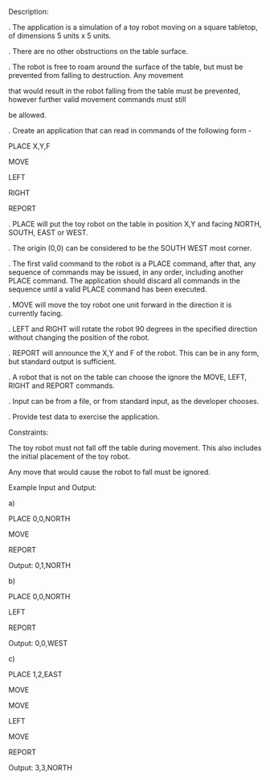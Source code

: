 ﻿Description:

. The application is a simulation of a toy robot moving on a square tabletop, of dimensions 5 units x 5 units.

. There are no other obstructions on the table surface.

. The robot is free to roam around the surface of the table, but must be prevented from falling to destruction. Any movement

that would result in the robot falling from the table must be prevented, however further valid movement commands must still

be allowed.

 

 

. Create an application that can read in commands of the following form -

PLACE X,Y,F

MOVE

LEFT

RIGHT

REPORT

 

. PLACE will put the toy robot on the table in position X,Y and facing NORTH, SOUTH, EAST or WEST.

. The origin (0,0) can be considered to be the SOUTH WEST most corner.

. The first valid command to the robot is a PLACE command, after that, any sequence of commands may be issued, in any order, including another PLACE command. The application should discard all commands in the sequence until a valid PLACE command has been executed.

. MOVE will move the toy robot one unit forward in the direction it is currently facing.

. LEFT and RIGHT will rotate the robot 90 degrees in the specified direction without changing the position of the robot.

. REPORT will announce the X,Y and F of the robot. This can be in any form, but standard output is sufficient.

 

. A robot that is not on the table can choose the ignore the MOVE, LEFT, RIGHT and REPORT commands.

. Input can be from a file, or from standard input, as the developer chooses.

. Provide test data to exercise the application.

 

 

Constraints:

The toy robot must not fall off the table during movement. This also includes the initial placement of the toy robot.

Any move that would cause the robot to fall must be ignored.

 

Example Input and Output:

a)

PLACE 0,0,NORTH

MOVE

REPORT

Output: 0,1,NORTH

 

b)

PLACE 0,0,NORTH

LEFT

REPORT

Output: 0,0,WEST

 

c)

PLACE 1,2,EAST

MOVE

MOVE

LEFT

MOVE

REPORT

Output: 3,3,NORTH